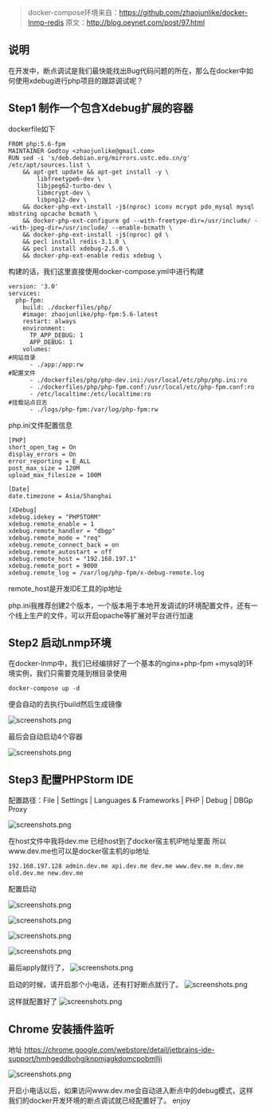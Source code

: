 >docker-compose环境来自：https://github.com/zhaojunlike/docker-lnmp-redis
>原文：http://blog.oeynet.com/post/97.html

## 说明
在开发中，断点调试是我们最快能找出Bug代码问题的所在，那么在docker中如何使用xdebug进行php项目的跟踪调试呢？


## Step1 制作一个包含Xdebug扩展的容器

dockerfile如下
```
FROM php:5.6-fpm
MAINTAINER Godtoy <zhaojunlike@gmail.com>
RUN sed -i 's/deb.debian.org/mirrors.ustc.edu.cn/g' /etc/apt/sources.list \
    && apt-get update && apt-get install -y \
        libfreetype6-dev \
        libjpeg62-turbo-dev \
        libmcrypt-dev \
        libpng12-dev \
    && docker-php-ext-install -j$(nproc) iconv mcrypt pdo_mysql mysql mbstring opcache bcmath \
    && docker-php-ext-configure gd --with-freetype-dir=/usr/include/ --with-jpeg-dir=/usr/include/ --enable-bcmath \
    && docker-php-ext-install -j$(nproc) gd \
    && pecl install redis-3.1.0 \
    && pecl install xdebug-2.5.0 \
    && docker-php-ext-enable redis xdebug \
```

构建的话，我们这里直接使用docker-compose.yml中进行构建
```
version: '3.0'
services:
  php-fpm:
    build: ./dockerfiles/php/
    #image: zhaojunlike/php-fpm:5.6-latest
    restart: always
    environment:
      TP_APP_DEBUG: 1
      APP_DEBUG: 1
    volumes:
#网站目录
      - ./app:/app:rw
#配置文件
      - ./dockerfiles/php/php-dev.ini:/usr/local/etc/php/php.ini:ro
      - ./dockerfiles/php/php-fpm.conf:/usr/local/etc/php-fpm.conf:ro
      - /etc/localtime:/etc/localtime:ro
#挂载站点日志
      - ./logs/php-fpm:/var/log/php-fpm:rw
```

php.ini文件配置信息
```
[PHP]
short_open_tag = On
display_errors = On
error_reporting = E_ALL
post_max_size = 120M
upload_max_filesize = 100M

[Date]
date.timezone = Asia/Shanghai

[XDebug]
xdebug.idekey = "PHPSTORM"
xdebug.remote_enable = 1
xdebug.remote_handler = "dbgp"
xdebug.remote_mode = "req"
xdebug.remote_connect_back = on
xdebug.remote_autostart = off
xdebug.remote_host = "192.168.197.1"
xdebug.remote_port = 9000
xdebug.remote_log = /var/log/php-fpm/x-debug-remote.log

```
remote_host是开发IDE工具的ip地址

php.ini我推荐创建2个版本，一个版本用于本地开发调试的环境配置文件，还有一个线上生产的文件，可以开启opache等扩展对平台进行加速

## Step2 启动Lnmp环境
在docker-lnmp中，我们已经编排好了一个基本的nginx+php-fpm +mysql的环境实例，我们只需要克隆到根目录使用
```
docker-compose up -d
```
便会自动的去执行build然后生成镜像

![screenshots.png](https://blog.oeynet.com/upload/editor/20170824/f148665886207a0ed5e3edea9bf813c0.png)

最后会自动启动4个容器

![screenshots.png](https://blog.oeynet.com/upload/editor/20170824/478faade9a197749343ac2af849abe04.png)



## Step3 配置PHPStorm IDE
配置路径：File | Settings | Languages & Frameworks | PHP | Debug | DBGp Proxy

![screenshots.png](https://blog.oeynet.com/upload/editor/20170824/95245fa1021663c45af9247fc9861766.png)

在host文件中我将dev.me 已经host到了docker宿主机IP地址里面
所以www.dev.me也可以是docker宿主机的ip地址

```hosts
192.168.197.128	admin.dev.me api.dev.me dev.me www.dev.me m.dev.me old.dev.me new.dev.me
```

配置启动

![screenshots.png](https://blog.oeynet.com/upload/editor/20170824/a08aa363659ff5f832ebceeea07ae213.png)

![screenshots.png](https://blog.oeynet.com/upload/editor/20170824/6ef161b25071d13500e64c9c89e864c0.png)

![screenshots.png](https://blog.oeynet.com/upload/editor/20170824/7106b00f44c41aeaeca8117fa6f85636.png)


![screenshots.png](https://blog.oeynet.com/upload/editor/20170824/886d20251050a3faa534ad55d6f4abe2.png)

最后apply就行了，
![screenshots.png](https://blog.oeynet.com/upload/editor/20170824/66d186ade778318dd4ac1b728fc22882.png)


启动的时候，请开启那个小电话，还有打好断点就行了。
![screenshots.png](https://blog.oeynet.com/upload/editor/20170824/e7fa67108c45942bea5666f5a4012c4e.png)

这样就配置好了
![screenshots.png](https://blog.oeynet.com/upload/editor/20170824/89d60ca67f8c2265a00d8498e86d0127.png)



## Chrome 安装插件监听
地址
https://chrome.google.com/webstore/detail/jetbrains-ide-support/hmhgeddbohgjknpmjagkdomcpobmllji

![screenshots.png](https://blog.oeynet.com/upload/editor/20170824/29d96685d1f4e3f9103064ed9adb5662.png)

开启小电话以后，如果访问www.dev.me会自动进入断点中的debug模式，这样我们的docker开发环境的断点调试就已经配置好了。 enjoy